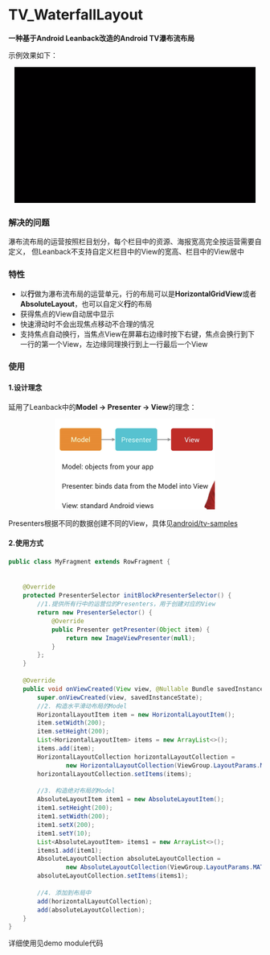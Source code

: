 # TV_WaterfallLayout
**一种基于Android Leanback改造的Android TV瀑布流布局**    

示例效果如下：
<div align=center>
<img src="demo.gif" width = "480" height = "270" alt="演示" /> 
</div>  

### 解决的问题
瀑布流布局的运营按照栏目划分，每个栏目中的资源、海报宽高完全按运营需要自定义，
但Leanback不支持自定义栏目中的View的宽高、栏目中的View居中
### 特性  

- 以**行**做为瀑布流布局的运营单元，行的布局可以是**HorizontalGridView**或者**AbsoluteLayout**，也可以自定义**行**的布局
- 获得焦点的View自动居中显示
- 快速滑动时不会出现焦点移动不合理的情况
- 支持焦点自动换行，当焦点View在屏幕右边缘时按下右键，焦点会换行到下一行的第一个View，左边缘同理换行到上一行最后一个View  

### 使用
#### 1.设计理念
延用了Leanback中的**Model -> Presenter -> View**的理念：  
  
<div align=center>
<img src="mpv.png" width = "318" height = "180" alt="演示" /> 
</div>  

Presenters根据不同的数据创建不同的View，具体见[android/tv-samples](https://github.com/android/tv-samples)  

#### 2.使用方式

```java
public class MyFragment extends RowFragment {


    @Override
    protected PresenterSelector initBlockPresenterSelector() {
        //1.提供所有行中的运营位的Presenters，用于创建对应的View
        return new PresenterSelector() {
            @Override
            public Presenter getPresenter(Object item) {
                return new ImageViewPresenter(null);
            }
        };
    }

    @Override
    public void onViewCreated(View view, @Nullable Bundle savedInstanceState) {
        super.onViewCreated(view, savedInstanceState);
        //2. 构造水平滑动布局的Model
        HorizontalLayoutItem item = new HorizontalLayoutItem();
        item.setWidth(200);
        item.setHeight(200);
        List<HorizontalLayoutItem> items = new ArrayList<>();
        items.add(item);
        HorizontalLayoutCollection horizontalLayoutCollection =
                new HorizontalLayoutCollection(ViewGroup.LayoutParams.MATCH_PARENT, 200);
        horizontalLayoutCollection.setItems(items);

        //3. 构造绝对布局的Model
        AbsoluteLayoutItem item1 = new AbsoluteLayoutItem();
        item1.setHeight(200);
        item1.setWidth(200);
        item1.setX(200);
        item1.setY(10);
        List<AbsoluteLayoutItem> items1 = new ArrayList<>();
        items1.add(item1);
        AbsoluteLayoutCollection absoluteLayoutCollection =
                new AbsoluteLayoutCollection(ViewGroup.LayoutParams.MATCH_PARENT, 400);
        absoluteLayoutCollection.setItems(items1);
        
        //4. 添加到布局中
        add(horizontalLayoutCollection);
        add(absoluteLayoutCollection);
    }
}


```
详细使用见demo module代码
